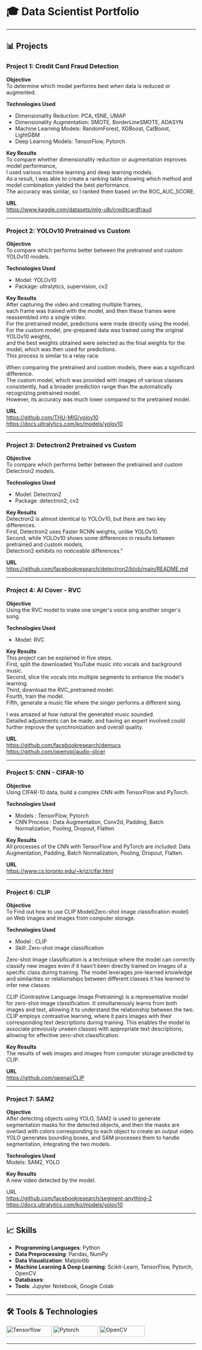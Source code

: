 # 🎓 Data Scientist Portfolio

---

## 📊 Projects

### Project 1: Credit Card Fraud Detection

**Objective** <br/> 
To determine which model performs best when data is reduced or augmented.

**Technologies Used** <br/>
- Dimensionality Reduction: PCA, tSNE, UMAP
- Dimensionality Augmentation: SMOTE, BorderLineSMOTE, ADASYN
- Machine Learning Models: RandomForest, XGBoost, CatBoost, LightGBM
- Deep Learning Models: TensorFlow, Pytorch 

**Key Results** <br/>
To compare whether dimensionality reduction or augmentation improves model performance, <br/>
I used various machine learning and deep learning models. <br/>
As a result, I was able to create a ranking table showing which method and model combination yielded the best performance. <br/>
The accuracy was similar, so I ranked them based on the ROC_AUC_SCORE.

**URL** <br/>
https://www.kaggle.com/datasets/mlg-ulb/creditcardfraud

---

### Project 2: YOLOv10 Pretrained vs Custom

**Objective** <br/>
To compare which performs better between the pretrained and custom YOLOv10 models.

**Technologies Used** <br/>
- Model: YOLOv10
- Package: ultralytics, supervision, cv2

**Key Results** <br/>
After capturing the video and creating multiple frames, <br/>
each frame was trained with the model, and then these frames were reassembled into a single video. <br/>
For the pretrained model, predictions were made directly using the model. <br/>
For the custom model, pre-prepared data was trained using the original YOLOv10 weights, <br/>
and the best weights obtained were selected as the final weights for the model, which was then used for predictions. <br/>
This process is similar to a relay race.

When comparing the pretrained and custom models, there was a significant difference. <br/>
The custom model, which was provided with images of various classes consistently, had a broader prediction range than the automatically recognizing pretrained model. <br/>
However, its accuracy was much lower compared to the pretrained model.

**URL** <br/>
https://github.com/THU-MIG/yolov10 <br/>
https://docs.ultralytics.com/ko/models/yolov10

---

### Project 3: Detectron2 Pretrained vs Custom

**Objective** <br/>
To compare which performs better between the pretrained and custom Detectron2 models.

**Technologies Used** <br/>
- Model: Detectron2
- Package: detectron2, cv2

**Key Results** <br/>
Detectron2 is almost identical to YOLOv10, but there are two key differences. <br/>
First, Detectron2 uses Faster RCNN weights, unlike YOLOv10. <br/>
Second, while YOLOv10 shows some differences in results between pretrained and custom models, <br/>
Detectron2 exhibits no noticeable differences."

**URL** <br/>
https://github.com/facebookresearch/detectron2/blob/main/README.md

---

### Project 4: AI Cover - RVC

**Objective** <br/>
Using the RVC model to make one singer's voice sing another singer's song.

**Technologies Used** <br/>
- Model: RVC

**Key Results** <br/>
This project can be explained in five steps. <br/>
First, split the downloaded YouTube music into vocals and background music. <br/>
Second, slice the vocals into multiple segments to enhance the model's learning. <br/>
Third, download the RVC_pretrained model. <br/>
Fourth, train the model. <br/>
Fifth, generate a music file where the singer performs a different song. <br/>

I was amazed at how natural the generated music sounded. <br/>
Detailed adjustments can be made, and having an expert involved could further improve the synchronization and overall quality. 

**URL** <br/>
https://github.com/facebookresearch/demucs <br/>
https://github.com/openvpi/audio-slicer

---

### Project 5: CNN - CIFAR-10

**Objective** <br/>
Using CIFAR-10 data, build a complex CNN with TensorFlow and PyTorch.

**Technologies Used** <br/>
- Models : TensorFlow, Pytorch
- CNN Process : Data Augmentation, Conv2d, Padding, Batch Normalization, Pooling, Dropout, Flatten 

**Key Results** <br/>
All processes of the CNN with TensorFlow and PyTorch are included: Data Augmentation, Padding, Batch Normalization, Pooling, Dropout, Flatten.

**URL** <br/>
https://www.cs.toronto.edu/~kriz/cifar.html

---

### Project 6: CLIP

**Objective** <br/>
To Find out how to use CLIP Model(Zero-shot image classification model) on Web Images and images from computer storage.

**Technologies Used** <br/>
- Model : CLIP
- Skill: Zero-shot image classification

Zero-shot image classification is a technique where the model can correctly classify new images even if it hasn't been directly trained on images of a specific class during training. The model leverages pre-learned knowledge and similarities or relationships between different classes it has learned to infer new classes.

CLIP (Contrastive Language-Image Pretraining) is a representative model for zero-shot image classification. It simultaneously learns from both images and text, allowing it to understand the relationship between the two. CLIP employs contrastive learning, where it pairs images with their corresponding text descriptions during training. This enables the model to associate previously unseen classes with appropriate text descriptions, allowing for effective zero-shot classification.
  
**Key Results** <br/>
The results of web images and images from computer storage predicted by CLIP.

**URL** <br/>
https://github.com/openai/CLIP

---

### Project 7: SAM2

**Objective** <br/>
After detecting objects using YOLO, SAM2 is used to generate segmentation masks for the detected objects, and then the masks are overlaid with colors corresponding to each object to create an output video. YOLO generates bounding boxes, and SAM processes them to handle segmentation, integrating the two models.

**Technologies Used** <br/>
Models: SAM2, YOLO

**Key Results** <br/>
A new video detected by the model.

URL <br/>
https://github.com/facebookresearch/segment-anything-2 <br/>
https://docs.ultralytics.com/ko/models/yolov10

---

## 📈 Skills

- **Programming Languages**: Python
- **Data Preprocessing**: Pandas, NumPy
- **Data Visualization**: Matplotlib
- **Machine Learning & Deep Learning**: Scikit-Learn, TensorFlow, Pytorch, OpenCV
- **Databases**: 
- **Tools**: Jupyter Notebook, Google Colab

---

## 🛠️ Tools & Technologies

<p>
  <img src="https://img.shields.io/badge/Tensorflow-FF6F00.svg?style=for-the-badge&logo=Tensorflow&logoColor=white" alt="Tensorflow" width="120" height="30"/>
  <img src="https://img.shields.io/badge/Pytorch-EE4C2C.svg?style=for-the-badge&logo=pytorch&logoColor=white" alt="Pytorch" width="120" height="30"/>
  <img src="https://img.shields.io/badge/OpenCV-5C3EE8.svg?style=for-the-badge&logo=OpenCV&logoColor=white" alt="OpenCV" width="120" height="30"/>
</p>

---

